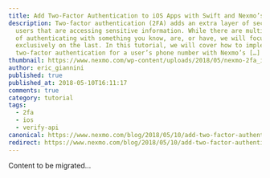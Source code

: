 ```yaml
---
title: Add Two-Factor Authentication to iOS Apps with Swift and Nexmo’s Verify API
description: Two-factor authentication (2FA) adds an extra layer of security for
  users that are accessing sensitive information. While there are multiple modes
  of authenticating with something you know, are, or have, we will focus
  exclusively on the last. In this tutorial, we will cover how to implement
  two-factor authentication for a user’s phone number with Nexmo’s […]
thumbnail: https://www.nexmo.com/wp-content/uploads/2018/05/nexmo-2fa_ios_swift.jpg
author: eric_giannini
published: true
published_at: 2018-05-10T16:11:17
comments: true
category: tutorial
tags:
  - 2fa
  - ios
  - verify-api
canonical: https://www.nexmo.com/blog/2018/05/10/add-two-factor-authentication-to-swift-ios-apps-dr
redirect: https://www.nexmo.com/blog/2018/05/10/add-two-factor-authentication-to-swift-ios-apps-dr
---
```

Content to be migrated...